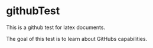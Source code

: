 # githubTest
This is a github test for latex documents.

The goal of this test is to learn about GitHubs capabilities.
